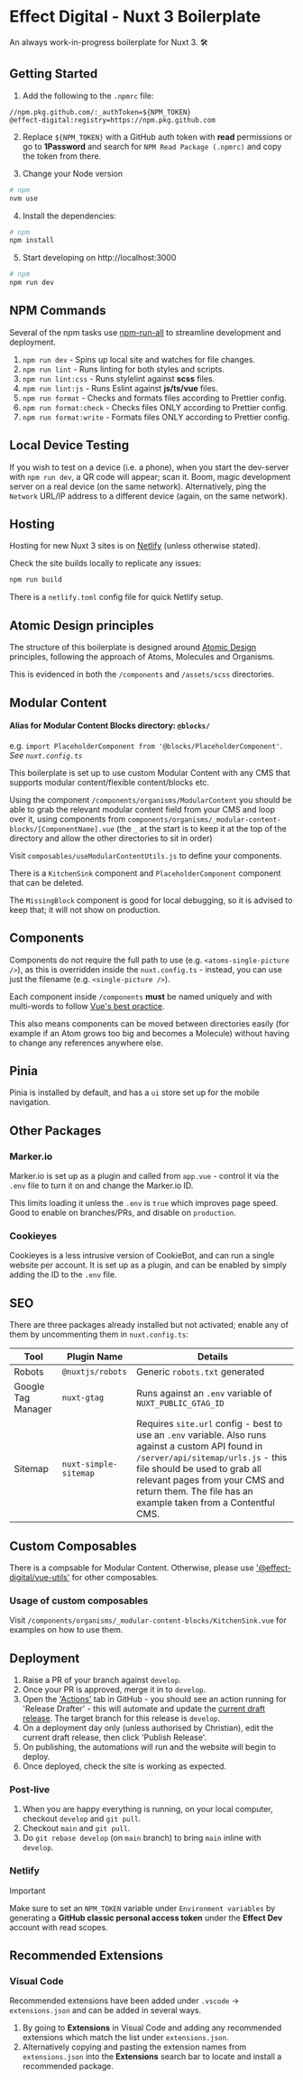 # Effect Digital - Nuxt 3 Boilerplate

An always work-in-progress boilerplate for Nuxt 3. 🛠️

## Getting Started

1. Add the following to the `.npmrc` file:

```.npmrc
//npm.pkg.github.com/:_authToken=${NPM_TOKEN}
@effect-digital:registry=https://npm.pkg.github.com
```

2. Replace `${NPM_TOKEN}` with a GitHub auth token with **read** permissions or go to **1Password** and search for `NPM Read Package (.npmrc)` and copy the token from there.

3. Change your Node version

```bash
# npm
nvm use
```

4. Install the dependencies:

```bash
# npm
npm install
```

5. Start developing on http://localhost:3000

```bash
# npm
npm run dev
```

## NPM Commands

Several of the npm tasks use [npm-run-all](https://github.com/mysticatea/npm-run-all/blob/master/docs/npm-run-all.md) to streamline development and deployment.

1. `npm run dev` - Spins up local site and watches for file changes.
2. `npm run lint` - Runs linting for both styles and scripts.
3. `npm run lint:css` - Runs stylelint against **scss** files.
4. `npm run lint:js` - Runs Eslint against **js/ts/vue** files.
5. `npm run format` - Checks and formats files according to Prettier config.
6. `npm run format:check` - Checks files ONLY according to Prettier config.
7. `npm run format:write` - Formats files ONLY according to Prettier config.

## Local Device Testing

If you wish to test on a device (i.e. a phone), when you start the dev-server with `npm run dev`, a QR code will appear; scan it. Boom, magic development server on a real device (on the same network). Alternatively, ping the `Network` URL/IP address to a different device (again, on the same network).

## Hosting

Hosting for new Nuxt 3 sites is on [Netlify](https://app.netlify.com/teams/effect-digital/overview) (unless otherwise stated).

Check the site builds locally to replicate any issues:

```bash
npm run build
```

There is a `netlify.toml` config file for quick Netlify setup.

## Atomic Design principles

The structure of this boilerplate is designed around [Atomic Design](https://bradfrost.com/blog/post/atomic-web-design/) principles, following the approach of Atoms, Molecules and Organisms.

This is evidenced in both the `/components` and `/assets/scss` directories.

## Modular Content

#### Alias for Modular Content Blocks directory: `@blocks/`

e.g. `import PlaceholderComponent from '@blocks/PlaceholderComponent'`.
_See `nuxt.config.ts`_

This boilerplate is set up to use custom Modular Content with any CMS that supports modular content/flexible content/blocks etc.

Using the component `/components/organisms/ModularContent` you should be able to grab the relevant modular content field from your CMS and loop over it, using components from `components/organisms/_modular-content-blocks/[ComponentName].vue` (the `_` at the start is to keep it at the top of the directory and allow the other directories to sit in order)

Visit `composables/useModularContentUtils.js` to define your components.

There is a `KitchenSink` component and `PlaceholderComponent` component that can be deleted.

The `MissingBlock` component is good for local debugging, so it is advised to keep that; it will not show on production.

## Components

Components do not require the full path to use (e.g. `<atoms-single-picture />`), as this is overridden inside the `nuxt.config.ts` - instead, you can use just the filename (e.g. `<single-picture />`).

Each component inside `/components` **must** be named uniquely and with multi-words to follow [Vue's best practice](https://vuejs.org/style-guide/rules-essential#use-multi-word-component-names).

This also means components can be moved between directories easily (for example if an Atom grows too big and becomes a Molecule) without having to change any references anywhere else.

## Pinia

Pinia is installed by default, and has a `ui` store set up for the mobile navigation.

## Other Packages

### Marker.io

Marker.io is set up as a plugin and called from `app.vue` - control it via the `.env` file to turn it on and change the Marker.io ID.

This limits loading it unless the `.env` is `true` which improves page speed. Good to enable on branches/PRs, and disable on `production`.

### Cookieyes

Cookieyes is a less intrusive version of CookieBot, and can run a single website per account. It is set up as a plugin, and can be enabled by simply adding the ID to the `.env` file.

## SEO

There are three packages already installed but not activated; enable any of them by uncommenting them in `nuxt.config.ts`:

| Tool               | Plugin Name           | Details                                                                                                                                                                                                                                                                      |
| ------------------ | --------------------- | ---------------------------------------------------------------------------------------------------------------------------------------------------------------------------------------------------------------------------------------------------------------------------- |
| Robots             | `@nuxtjs/robots`      | Generic `robots.txt` generated                                                                                                                                                                                                                                               |
| Google Tag Manager | `nuxt-gtag`           | Runs against an `.env` variable of `NUXT_PUBLIC_GTAG_ID`                                                                                                                                                                                                                     |
| Sitemap            | `nuxt-simple-sitemap` | Requires `site.url` config - best to use an `.env` variable. Also runs against a custom API found in `/server/api/sitemap/urls.js` - this file should be used to grab all relevant pages from your CMS and return them. The file has an example taken from a Contentful CMS. |

## Custom Composables

There is a compsable for Modular Content. Otherwise, please use ['@effect-digital/vue-utils'](https://github.com/effect-digital/vue-utils) for other composables.

### Usage of custom composables

Visit `/components/organisms/_modular-content-blocks/KitchenSink.vue` for examples on how to use them.

## Deployment

1. Raise a PR of your branch against `develop`.
2. Once your PR is approved, merge it in to `develop`.
3. Open the ['Actions'](https://github.com/effect-digital/nuxt3-boilerplate/actions) tab in GitHub - you should see an action running for 'Release Drafter' - this will automate and update the [current draft release](https://github.com/effect-digital/nuxt3-boilerplate/releases). The target branch for this release is `develop`.
4. On a deployment day only (unless authorised by Christian), edit the current draft release, then click 'Publish Release'.
5. On publishing, the automations will run and the website will begin to deploy.
6. Once deployed, check the site is working as expected.

### Post-live

1. When you are happy everything is running, on your local computer, checkout `develop` and `git pull`.
2. Checkout `main` and `git pull`.
3. Do `git rebase develop` (on `main` branch) to bring `main` inline with `develop`.

### Netlify

> [!IMPORTANT]
> Make sure to set an `NPM_TOKEN` variable under `Environment variables` by generating a **GitHub classic personal access token** under the **Effect Dev** account with read scopes.

## Recommended Extensions

### Visual Code

Recommended extensions have been added under `.vscode` -> `extensions.json` and can be added in several ways.

1. By going to **Extensions** in Visual Code and adding any recommended extensions which match the list under `extensions.json`.
2. Alternatively copying and pasting the extension names from `extensions.json` into the **Extensions** search bar to locate and install a recommended package.
